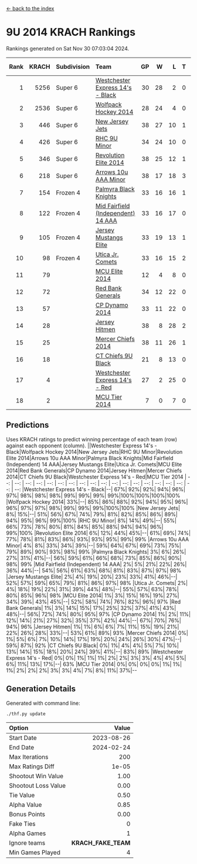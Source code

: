 [<- back to the index](readme.md)
# 9U 2014 KRACH Rankings
Rankings generated on Sat Nov 30 07:03:04 2024.

Rank|KRACH|Subdivision|Team|GP|W|L|T|OTW|OTL|SoS|Exp Wins|Win Diff
---:|---:|:---|:---|---:|---:|---:|---:|---:|---:|---:|---:|---:
1|5256|Super 6|[Westchester Express 14's - Black](https://gamesheetstats.com/seasons/3664/teams/140873/schedule)|30|28|2|0|2|0|479|28.8|-0.0
2|2536|Super 6|[Wolfpack Hockey 2014](https://gamesheetstats.com/seasons/3664/teams/140871/schedule)|28|24|4|0|0|1|865|24.8|-0.0
3|446|Super 6|[New Jersey Jets](https://gamesheetstats.com/seasons/3664/teams/140881/schedule)|38|27|10|1|3|0|524|28.4|0.0
4|426|Super 6|[RHC 9U Minor](https://gamesheetstats.com/seasons/3664/teams/140876/schedule)|34|24|10|0|1|0|725|24.9|0.0
5|346|Super 6|[Revolution Elite 2014](https://gamesheetstats.com/seasons/3664/teams/140880/schedule)|38|25|12|1|2|1|346|26.4|0.0
6|218|Super 6|[Arrows 10u AAA Minor](https://gamesheetstats.com/seasons/3664/teams/140872/schedule)|38|17|18|3|0|2|835|19.4|0.0
7|154|Frozen 4|[Palmyra Black Knights](https://gamesheetstats.com/seasons/3664/teams/140875/schedule)|33|16|16|1|1|1|606|17.4|0.0
8|122|Frozen 4|[Mid Fairfield (Independent) 14 AAA](https://gamesheetstats.com/seasons/3664/teams/140878/schedule)|33|16|17|0|1|0|614|16.9|0.0
9|105|Frozen 4|[Jersey Mustangs Elite](https://gamesheetstats.com/seasons/3664/teams/140888/schedule)|33|19|13|1|1|3|127|20.4|0.0
10|98|Frozen 4|[Utica Jr. Comets](https://gamesheetstats.com/seasons/3664/teams/140884/schedule)|33|16|15|2|0|1|563|17.9|0.0
11|79||[MCU Elite 2014](https://gamesheetstats.com/seasons/3664/teams/140874/schedule)|12|4|8|0|0|1|2030|4.9|0.0
12|72||[Red Bank Generals](https://gamesheetstats.com/seasons/3664/teams/140883/schedule)|34|12|22|0|1|1|743|12.9|0.0
13|57||[CP Dynamo 2014](https://gamesheetstats.com/seasons/3664/teams/140877/schedule)|33|11|22|0|0|1|604|11.9|0.0
14|28||[Jersey Hitmen](https://gamesheetstats.com/seasons/3664/teams/140879/schedule)|38|8|28|2|1|1|602|9.9|0.0
15|25||[Mercer Chiefs 2014](https://gamesheetstats.com/seasons/3664/teams/140885/schedule)|38|11|26|1|1|2|141|12.4|0.0
16|18||[CT Chiefs 9U Black](https://gamesheetstats.com/seasons/3664/teams/140886/schedule)|21|8|13|0|1|0|104|8.9|0.0
17|4||[Westchester Express 14's - Red](https://gamesheetstats.com/seasons/3664/teams/140887/schedule)|27|2|25|0|0|0|114|2.9|0.0
18|2||[MCU Tier 2014](https://gamesheetstats.com/seasons/3664/teams/140882/schedule)|7|0|7|0|0|0|148|0.9|0.0

## Predictions
Uses KRACH ratings to predict winning percentage of each team (row) against each opponent (column).
||Westchester Express 14's - Black|Wolfpack Hockey 2014|New Jersey Jets|RHC 9U Minor|Revolution Elite 2014|Arrows 10u AAA Minor|Palmyra Black Knights|Mid Fairfield (Independent) 14 AAA|Jersey Mustangs Elite|Utica Jr. Comets|MCU Elite 2014|Red Bank Generals|CP Dynamo 2014|Jersey Hitmen|Mercer Chiefs 2014|CT Chiefs 9U Black|Westchester Express 14's - Red|MCU Tier 2014
| --: | --: | --: | --: | --: | --: | --: | --: | --: | --: | --: | --: | --: | --: | --: | --: | --: | --: | --: 
|Westchester Express 14's - Black|--| 67%| 92%| 92%| 94%| 96%| 97%| 98%| 98%| 98%| 99%| 99%| 99%| 99%|100%|100%|100%|100%
|Wolfpack Hockey 2014| 33%|--| 85%| 86%| 88%| 92%| 94%| 95%| 96%| 96%| 97%| 97%| 98%| 99%| 99%| 99%|100%|100%
|New Jersey Jets|  8%| 15%|--| 51%| 56%| 67%| 74%| 79%| 81%| 82%| 85%| 86%| 89%| 94%| 95%| 96%| 99%|100%
|RHC 9U Minor|  8%| 14%| 49%|--| 55%| 66%| 73%| 78%| 80%| 81%| 84%| 85%| 88%| 94%| 94%| 96%| 99%|100%
|Revolution Elite 2014|  6%| 12%| 44%| 45%|--| 61%| 69%| 74%| 77%| 78%| 81%| 83%| 86%| 93%| 93%| 95%| 99%| 99%
|Arrows 10u AAA Minor|  4%|  8%| 33%| 34%| 39%|--| 59%| 64%| 67%| 69%| 73%| 75%| 79%| 89%| 90%| 93%| 98%| 99%
|Palmyra Black Knights|  3%|  6%| 26%| 27%| 31%| 41%|--| 56%| 59%| 61%| 66%| 68%| 73%| 85%| 86%| 90%| 98%| 99%
|Mid Fairfield (Independent) 14 AAA|  2%|  5%| 21%| 22%| 26%| 36%| 44%|--| 54%| 56%| 61%| 63%| 68%| 81%| 83%| 87%| 97%| 98%
|Jersey Mustangs Elite|  2%|  4%| 19%| 20%| 23%| 33%| 41%| 46%|--| 52%| 57%| 59%| 65%| 79%| 81%| 86%| 97%| 98%
|Utica Jr. Comets|  2%|  4%| 18%| 19%| 22%| 31%| 39%| 44%| 48%|--| 55%| 57%| 63%| 78%| 80%| 85%| 96%| 98%
|MCU Elite 2014|  1%|  3%| 15%| 16%| 19%| 27%| 34%| 39%| 43%| 45%|--| 52%| 58%| 74%| 76%| 82%| 96%| 97%
|Red Bank Generals|  1%|  3%| 14%| 15%| 17%| 25%| 32%| 37%| 41%| 43%| 48%|--| 56%| 72%| 74%| 80%| 95%| 97%
|CP Dynamo 2014|  1%|  2%| 11%| 12%| 14%| 21%| 27%| 32%| 35%| 37%| 42%| 44%|--| 67%| 70%| 76%| 94%| 96%
|Jersey Hitmen|  1%|  1%|  6%|  6%|  7%| 11%| 15%| 19%| 21%| 22%| 26%| 28%| 33%|--| 53%| 61%| 89%| 93%
|Mercer Chiefs 2014|  0%|  1%|  5%|  6%|  7%| 10%| 14%| 17%| 19%| 20%| 24%| 26%| 30%| 47%|--| 59%| 87%| 92%
|CT Chiefs 9U Black|  0%|  1%|  4%|  4%|  5%|  7%| 10%| 13%| 14%| 15%| 18%| 20%| 24%| 39%| 41%|--| 83%| 89%
|Westchester Express 14's - Red|  0%|  0%|  1%|  1%|  1%|  2%|  2%|  3%|  3%|  4%|  4%|  5%|  6%| 11%| 13%| 17%|--| 63%
|MCU Tier 2014|  0%|  0%|  0%|  0%|  1%|  1%|  1%|  2%|  2%|  2%|  3%|  3%|  4%|  7%|  8%| 11%| 37%|--

## Generation Details

Generated with command line:
```
./thf.py update
```

| Option | Value |
| :----- | ----: |
| Start Date | 2023-08-26 |
| End Date | 2024-02-24 |
| Max Iterations | 200 |
| Max Ratings Diff | 1e-05 |
| Shootout Win Value | 1.00 |
| Shootout Loss Value | 0.00 |
| Tie Value | 0.50 |
| Alpha Value | 0.85 |
| Bonus Points | 0.00 |
| Fake Ties | 0 |
| Alpha Games | 1 |
| Ignore teams | __KRACH_FAKE_TEAM__ |
| Min Games Played | 4 |


